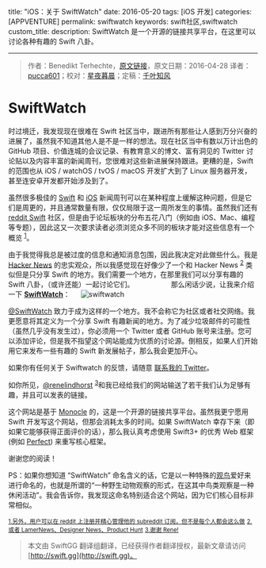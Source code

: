 title: "iOS：关于 SwiftWatch"
date: 2016-05-20
tags: [iOS 开发]
categories: [APPVENTURE]
permalink: swiftwatch
keywords: swift社区,swiftwatch
custom_title: 
description: SwiftWatch 是一个开源的链接共享平台，在这里可以讨论各种有趣的 Swift 八卦。

---
> 作者：Benedikt Terhechte，[原文链接](http://appventure.me/2016/04/28/swiftwatch/)，原文日期：2016-04-28
> 译者：[pucca601](http://weibo.com/601pucca)；校对：[星夜暮晨](http://www.jianshu.com/users/ef1058d2d851)；定稿：[千叶知风](http://weibo.com/xiaoxxiao)
  







<!--此处开始正文-->

# SwiftWatch

时过境迁，我发现现在很难在 Swift 社区当中，跟进所有那些让人感到万分兴奋的进展了，虽然我不知道其他人是不是一样的想法。现在社区当中有数以万计出色的 GitHub 项目、价值连城的会议记录、有教育意义的博文、富有洞见的 Twitter 讨论贴以及内容丰富的新闻周刊，您很难对这些新进展保持跟进。更糟的是，Swift 的范围也从 iOS / watchOS / tvOS / macOS 开发扩大到了 Linux 服务器开发，甚至连安卓开发都开始涉及到了。

<!--more-->

虽然很多极佳的 [Swift](https://twitter.com/SwiftSandbox) 和 [iOS](https://iosdevweekly.com/issues/245?#start) 新闻周刊可以在某种程度上缓解这种问题，但是它们是周更的，并且通常数量有限，仅仅局限于这一周所发生的事情。虽然我们还有 [reddit Swift](https://www.reddit.com/r/swift/) 社区，但是由于论坛板块的分布五花八门（例如由 iOS、Mac、编程等专题），因此这又一次要求读者必须浏览众多不同的板块才能对这些信息有一个概览 <sup id="fnref1"><a href="#fn1" rel="footnote">1</a></sup>。

由于我觉得我总是被过度的信息和通知消息包围，因此我决定对此做些什么。我是 [Hacker News](http://news.ycombinator.com/) 的忠实观众，所以我感觉现在好像少了一个和 Hacker News <sup id="fnref2"><a href="#fn2" rel="footnote">2</a></sup> 类似但是只分享 Swift 的地方。我们需要一个地方，在那里我们可以分享有趣的 Swift 八卦，（或许还能）一起讨论它们。　　 　　
　
那么闲话少说，让我来介绍一下 [**SwiftWatch**](http://swiftwatch.net/)：
　
![swiftwatch](/img/articles/swiftwatch/swiftwatch@2x.png1463706021.3315504)


[@SwiftWatch](http://swiftwatch.net/) 致力于成为这样的一个地方。我不会称它为社区或者社交网络。我更愿意将其定义为一个分享 Swift 有趣新闻的地方。为了减少垃圾邮件的可能性（虽然几乎没有发生过），你必须用一个 Twitter 或者 GitHub 账号来注册。您可以添加评论，但是我不指望这个网站能成为优质的讨论源。倒相反，如果人们开始用它来发布一些有趣的 Swift 新发展帖子，那么我会更加开心。

如果你有任何关于 Swiftwatch 的反馈，请随意 [联系我的 Twitter](http://swiftwatch.net/)。

如你所见，[@renelindhorst](https://twitter.com/renelindhorst) <sup id="fnref3"><a href="#fn3" rel="footnote">3</a></sup>和我已经给我们的网站输送了若干我们认为足够有趣，并且可以发表的链接。

这个网站是基于 [Monocle](http://monocle.io/) 的，这是一个开源的链接共享平台。虽然我更宁愿用 Swift 开发写这个网站，但那会消耗太多的时间。如果 SwiftWatch 幸存下来（即如果它能够获得正面评价的话），那么我认真考虑使用 Swift3+ 的优秀 Web 框架(例如 [Perfect](https://github.com/PerfectlySoft/Perfect)) 来重写核心框架。

谢谢您的阅读！

PS：如果你想知道 “SwiftWatch” 命名含义的话，它是以一种特殊的[观鸟](https://en.wikipedia.org/wiki/Birdwatching)爱好来进行命名的，也就是所谓的“一种野生动物观察的形式，在这其中鸟类观察是一种休闲活动”。我会告诉你，我发现这命名特别适合这个网站，因为它们核心目标非常相似。

<small><a id="fn1" href="#fnref1" rev="footnote">1.另外，用户可以在 reddit 上注册并精心管理他的 subreddit 订阅，但不是每个人都会这么做</a></small>
<small><a id="fn2" href="#fnref2" rev="footnote">2.或者 LamerNews、Designer News、Product Hunt</a></small>
<small><a id="fn3" href="#fnref3" rev="footnote">3.谢谢 Rene!</a></small>
> 本文由 SwiftGG 翻译组翻译，已经获得作者翻译授权，最新文章请访问 [http://swift.gg](http://swift.gg)。